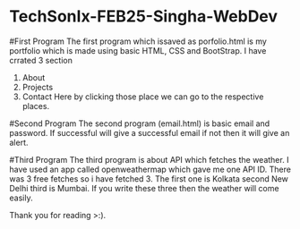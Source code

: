 # TechSonIx-FEB25-Singha-WebDev
#First Program
The first program which issaved as porfolio.html is my portfolio which is made using basic HTML, CSS and BootStrap. I have crrated 3 section 
1) About
2) Projects
3) Contact
   Here by clicking those place we can go to the respective places.
   

#Second Program
The second program (email.html) is basic email and password. If successful will give a successful email if not then it will give an alert.

#Third Program
The third program is about API which fetches the weather. I have used an app called openweathermap which gave me one API ID. There was 3 free fetches so i have fetched 3.
The first one is Kolkata second New Delhi third is Mumbai.
If you write these three then the weather will come easily.

 Thank you for reading >:).
